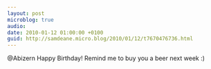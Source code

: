 ```yaml
---
layout: post
microblog: true
audio: 
date: 2010-01-12 01:00:00 +0100
guid: http://samdeane.micro.blog/2010/01/12/t7670476736.html
---
```

@Abizern Happy Birthday! Remind me to buy you a beer next week :)
